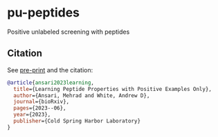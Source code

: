 # pu-peptides
Positive unlabeled screening with peptides

## Citation

See [pre-print](https://www.biorxiv.org/content/10.1101/2023.06.01.543289v1.abstract) and the citation:

```bibtex
@article{ansari2023learning,
  title={Learning Peptide Properties with Positive Examples Only},
  author={Ansari, Mehrad and White, Andrew D},
  journal={bioRxiv},
  pages={2023--06},
  year={2023},
  publisher={Cold Spring Harbor Laboratory}
}
```
